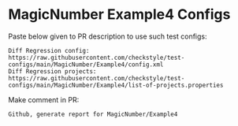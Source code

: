 # MagicNumber Example4 Configs
Paste below given to PR description to use such test configs:
```
Diff Regression config: https://raw.githubusercontent.com/checkstyle/test-configs/main/MagicNumber/Example4/config.xml
Diff Regression projects: https://raw.githubusercontent.com/checkstyle/test-configs/main/MagicNumber/Example4/list-of-projects.properties
```
Make comment in PR:
```
Github, generate report for MagicNumber/Example4
```
